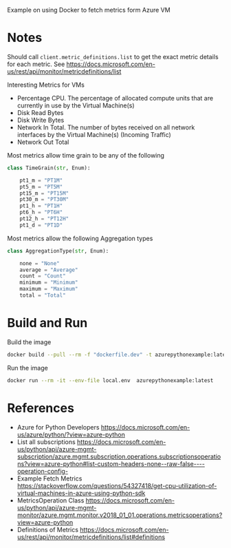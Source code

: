 
Example on using Docker to fetch metrics form Azure VM

# Notes

Should call `client.metric_definitions.list` to get the exact metric details for each metric. See https://docs.microsoft.com/en-us/rest/api/monitor/metricdefinitions/list

Interesting Metrics for VMs

- Percentage CPU. The percentage of allocated compute units that are currently in use by the Virtual Machine(s)
- Disk Read Bytes
- Disk Write Bytes
- Network In Total. The number of bytes received on all network interfaces by the Virtual Machine(s) (Incoming Traffic)
- Network Out Total


Most metrics allow time grain to be any of the following

```python
class TimeGrain(str, Enum):

    pt1_m = "PT1M"
    pt5_m = "PT5M"
    pt15_m = "PT15M"
    pt30_m = "PT30M"
    pt1_h = "PT1H"
    pt6_h = "PT6H"
    pt12_h = "PT12H"
    pt1_d = "PT1D"
```

Most metrics allow the following Aggregation types

```python
class AggregationType(str, Enum):

    none = "None"
    average = "Average"
    count = "Count"
    minimum = "Minimum"
    maximum = "Maximum"
    total = "Total"
```

# Build and Run


Build the image
```bash
docker build --pull --rm -f "dockerfile.dev" -t azurepythonexample:latest "."
```

Run the image
```bash
docker run --rm -it --env-file local.env  azurepythonexample:latest
```



# References
- Azure for Python Developers https://docs.microsoft.com/en-us/azure/python/?view=azure-python
- List all subscriptions https://docs.microsoft.com/en-us/python/api/azure-mgmt-subscription/azure.mgmt.subscription.operations.subscriptionsoperations?view=azure-python#list-custom-headers-none--raw-false----operation-config-
- Example Fetch Metrics https://stackoverflow.com/questions/54327418/get-cpu-utilization-of-virtual-machines-in-azure-using-python-sdk
- MetricsOperation Class https://docs.microsoft.com/en-us/python/api/azure-mgmt-monitor/azure.mgmt.monitor.v2018_01_01.operations.metricsoperations?view=azure-python
- Definitions of Metrics https://docs.microsoft.com/en-us/rest/api/monitor/metricdefinitions/list#definitions